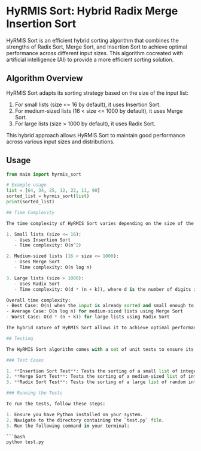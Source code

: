 
# HyRMIS Sort: Hybrid Radix Merge Insertion Sort

HyRMIS Sort is an efficient hybrid sorting algorithm that combines the strengths of Radix Sort, Merge Sort, and Insertion Sort to achieve optimal performance across different input sizes. This algorithm cocreated with artificial intelligence (AI) to provide a more efficient sorting solution.

## Algorithm Overview

HyRMIS Sort adapts its sorting strategy based on the size of the input list:

1. For small lists (size <= 16 by default), it uses Insertion Sort.
2. For medium-sized lists (16 < size <= 1000 by default), it uses Merge Sort.
3. For large lists (size > 1000 by default), it uses Radix Sort.

This hybrid approach allows HyRMIS Sort to maintain good performance across various input sizes and distributions.

## Usage

```python
from main import hyrmis_sort

# Example usage
list = [64, 34, 25, 12, 22, 11, 90]
sorted_list = hyrmis_sort(list)
print(sorted_list)

## Time Complexity

The time complexity of HyRMIS Sort varies depending on the size of the input:

1. Small lists (size <= 16):
   - Uses Insertion Sort
   - Time complexity: O(n^2)

2. Medium-sized lists (16 < size <= 1000):
   - Uses Merge Sort
   - Time complexity: O(n log n)

3. Large lists (size > 1000):
   - Uses Radix Sort
   - Time complexity: O(d * (n + k)), where d is the number of digits in the maximum number, and k is the range of the input (10 for decimal numbers)

Overall time complexity:
- Best Case: O(n) when the input is already sorted and small enough to use Insertion Sort
- Average Case: O(n log n) for medium-sized lists using Merge Sort
- Worst Case: O(d * (n + k)) for large lists using Radix Sort

The hybrid nature of HyRMIS Sort allows it to achieve optimal performance across different input sizes by leveraging the strengths of each sorting algorithm in its respective range.

## Testing

The HyRMIS Sort algorithm comes with a set of unit tests to ensure its correctness. The tests are located in the `test.py` file and cover different scenarios for the sorting algorithm.

### Test Cases

1. **Insertion Sort Test**: Tests the sorting of a small list of integers using the Insertion Sort component of HyRMIS.
2. **Merge Sort Test**: Tests the sorting of a medium-sized list of integers using the Merge Sort component of HyRMIS.
3. **Radix Sort Test**: Tests the sorting of a large list of random integers using the Radix Sort component of HyRMIS.

### Running the Tests

To run the tests, follow these steps:

1. Ensure you have Python installed on your system.
2. Navigate to the directory containing the `test.py` file.
3. Run the following command in your terminal:

```bash
python test.py
